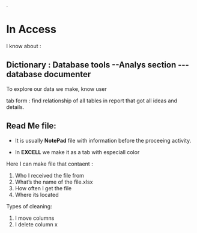 
.

# In Access 


I know about :




## Dictionary :  Database tools --Analys section --- database documenter 


To explore our data we make, know user  

tab form : find relationship of all tables in report that got all ideas and details.




## Read Me file: 


- It is usually **NotePad** file with information before the proceeing activity.


- In **EXCELL** we make it as a tab with especiall color 


Here I can make file that contaent :


1.	Who I received the file from
2.	What’s the name of the file.xlsx
3.	How often I get the file
4.	Where its located


Types of cleaning:


1.	I move columns
2.	I delete column x
